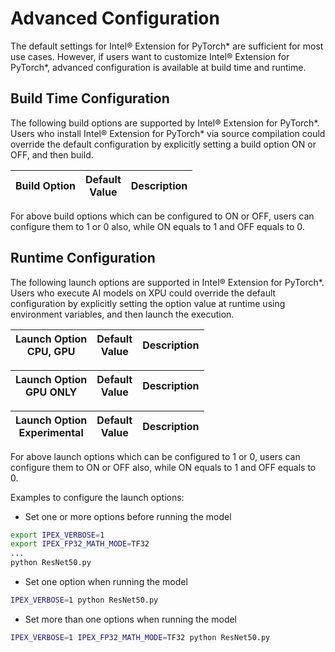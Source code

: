 Advanced Configuration
======================

The default settings for Intel® Extension for PyTorch\* are sufficient for most use cases. However, if users want to customize Intel® Extension for PyTorch\*, advanced configuration is available at build time and runtime. 

## Build Time Configuration

The following build options are supported by Intel® Extension for PyTorch\*. Users who install Intel® Extension for PyTorch\* via source compilation could override the default configuration by explicitly setting a build option ON or OFF, and then build. 

| **Build Option** | **Default<br>Value** | **Description** |
| ------ | ------ | ------ |

For above build options which can be configured to ON or OFF, users can configure them to 1 or 0 also, while ON equals to 1 and OFF equals to 0.

## Runtime Configuration

The following launch options are supported in Intel® Extension for PyTorch\*. Users who execute AI models on XPU could override the default configuration by explicitly setting the option value at runtime using environment variables, and then launch the execution.

| **Launch Option<br>CPU, GPU** | **Default<br>Value** | **Description** |
| ------ | ------ | ------ |

| **Launch Option<br>GPU ONLY** | **Default<br>Value** | **Description** |
| ------ | ------ | ------ |

| **Launch Option<br>Experimental** | **Default<br>Value** | **Description** |
| ------ | ------ | ------ |

For above launch options which can be configured to 1 or 0, users can configure them to ON or OFF also, while ON equals to 1 and OFF equals to 0.

Examples to configure the launch options:</br>

- Set one or more options before running the model

```bash
export IPEX_VERBOSE=1
export IPEX_FP32_MATH_MODE=TF32
...
python ResNet50.py
```
- Set one option when running the model

```bash
IPEX_VERBOSE=1 python ResNet50.py
```

- Set more than one options when running the model

```bash
IPEX_VERBOSE=1 IPEX_FP32_MATH_MODE=TF32 python ResNet50.py
```
